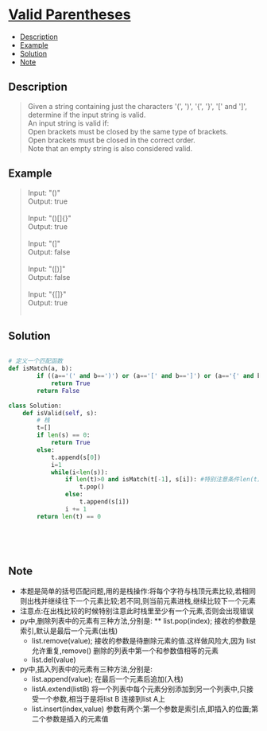 # [Valid Parentheses](https://leetcode.com/problems/valid-parentheses/description/)

<!-- GFM-TOC -->
* <a href="#Description">Description</a>
* <a href="#Example">Example</a>
* <a href="#Solution">Solution</a>
* <a href="#Note">Note</a>
<!-- GFM-TOC -->


## <a name="Description">Description</a>
>Given a string containing just the characters '(', ')', '{', '}', '[' and ']', determine if the input string is valid.</br>
An input string is valid if:</br>
Open brackets must be closed by the same type of brackets.</br>
Open brackets must be closed in the correct order.</br>
Note that an empty string is also considered valid.</br>

## <a name="Example">Example</a>
>Input: "()"</br>
Output: true</br></br>
Input: "()[]{}"</br>
Output: true</br></br>
Input: "(]"</br>
Output: false</br></br>
Input: "([)]"</br>
Output: false</br></br>
Input: "{[]}"</br>
Output: true</br></br>

## <a name="Solution">Solution</a>
```python

# 定义一个匹配函数
def isMatch(a, b):
        if ((a=='(' and b==')') or (a=='[' and b==']') or (a=='{' and b=='}')):
            return True
        return False
    
class Solution:
    def isValid(self, s):
        # 栈
        t=[]
        if len(s) == 0:
            return True
        else:
            t.append(s[0])
            i=1
            while(i<len(s)):
                if len(t)>0 and isMatch(t[-1], s[i]): #特别注意条件len(t)>0不要忘记
                    t.pop()
                else:
                    t.append(s[i])
                i += 1
        return len(t) == 0
           
        
            
            
```
## <a name="Note">Note</a>
* 本题是简单的括号匹配问题,用的是栈操作:将每个字符与栈顶元素比较,若相同则出栈并继续往下一个元素比较;若不同,则当前元素进栈,继续比较下一个元素
* 注意点:在出栈比较的时候特别注意此时栈里至少有一个元素,否则会出现错误
* py中,删除列表中的元素有三种方法,分别是:
  ** list.pop(index);  接收的参数是索引,默认是最后一个元素(出栈)
    * list.remove(value); 接收的参数是待删除元素的值.这样做风险大,因为 list 允许重复,remove() 删除的列表中第一个和参数值相等的元素
    * list.del(value)
* py中,插入列表中的元素有三种方法,分别是:
    * list.append(value);  在最后一个元素后追加(入栈)
    * listA.extend(listB) 将一个列表中每个元素分别添加到另一个列表中,只接受一个参数,相当于是将list B 连接到list A上
    * list.insert(index,value) 参数有两个:第一个参数是索引点,即插入的位置;第二个参数是插入的元素值




